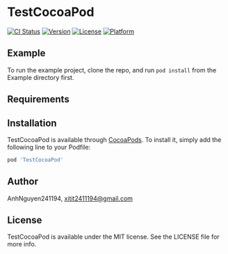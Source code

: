 # TestCocoaPod

[![CI Status](https://img.shields.io/travis/AnhNguyen241194/TestCocoaPod.svg?style=flat)](https://travis-ci.org/AnhNguyen241194/TestCocoaPod)
[![Version](https://img.shields.io/cocoapods/v/TestCocoaPod.svg?style=flat)](https://cocoapods.org/pods/TestCocoaPod)
[![License](https://img.shields.io/cocoapods/l/TestCocoaPod.svg?style=flat)](https://cocoapods.org/pods/TestCocoaPod)
[![Platform](https://img.shields.io/cocoapods/p/TestCocoaPod.svg?style=flat)](https://cocoapods.org/pods/TestCocoaPod)

## Example

To run the example project, clone the repo, and run `pod install` from the Example directory first.

## Requirements

## Installation

TestCocoaPod is available through [CocoaPods](https://cocoapods.org). To install
it, simply add the following line to your Podfile:

```ruby
pod 'TestCocoaPod'
```

## Author

AnhNguyen241194, xitit2411194@gmail.com

## License

TestCocoaPod is available under the MIT license. See the LICENSE file for more info.
